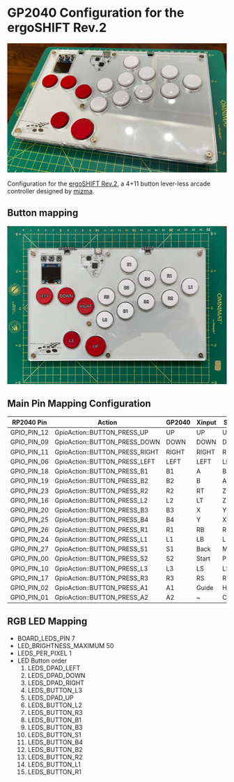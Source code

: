 # GP2040 Configuration for the ergoSHIFT Rev.2

![ergoSHIFT Rev.2](./assets/ergoSHIFT-rev2-bare1.jpg)

Configuration for the [ergoSHIFT Rev.2](https://github.com/mizma/ergoSHIFT/tree/main/hardware-rev2), a 4+11 button lever-less
arcade controller designed by [mizma](https://github.com/mizma/).

## Button mapping

![ergoSHIFT Rev.2 button mapping](./assets/ergoSHIFT-rev2-button-mapping.jpg)

## Main Pin Mapping Configuration

| RP2040 Pin | Action                        | GP2040 | Xinput | Switch | PS3/4/5  | Dinput | Arcade |
|------------|-------------------------------|--------|--------|--------|----------|--------|--------|
| GPIO_PIN_12| GpioAction::BUTTON_PRESS_UP   | UP     | UP     | UP     | UP       | UP     | UP     |
| GPIO_PIN_09| GpioAction::BUTTON_PRESS_DOWN | DOWN   | DOWN   | DOWN   | DOWN     | DOWN   | DOWN   |
| GPIO_PIN_11| GpioAction::BUTTON_PRESS_RIGHT| RIGHT  | RIGHT  | RIGHT  | RIGHT    | RIGHT  | RIGHT  |
| GPIO_PIN_06| GpioAction::BUTTON_PRESS_LEFT | LEFT   | LEFT   | LEFT   | LEFT     | LEFT   | LEFT   |
| GPIO_PIN_18| GpioAction::BUTTON_PRESS_B1   | B1     | A      | B      | Cross    | 2      | K1     |
| GPIO_PIN_19| GpioAction::BUTTON_PRESS_B2   | B2     | B      | A      | Circle   | 3      | K2     |
| GPIO_PIN_23| GpioAction::BUTTON_PRESS_R2   | R2     | RT     | ZR     | R2       | 8      | K3     |
| GPIO_PIN_16| GpioAction::BUTTON_PRESS_L2   | L2     | LT     | ZL     | L2       | 7      | K4     |
| GPIO_PIN_20| GpioAction::BUTTON_PRESS_B3   | B3     | X      | Y      | Square   | 1      | P1     |
| GPIO_PIN_25| GpioAction::BUTTON_PRESS_B4   | B4     | Y      | X      | Triangle | 4      | P2     |
| GPIO_PIN_26| GpioAction::BUTTON_PRESS_R1   | R1     | RB     | R      | R1       | 6      | P3     |
| GPIO_PIN_24| GpioAction::BUTTON_PRESS_L1   | L1     | LB     | L      | L1       | 5      | P4     |
| GPIO_PIN_27| GpioAction::BUTTON_PRESS_S1   | S1     | Back   | Minus  | Select   | 9      | Coin   |
| GPIO_PIN_00| GpioAction::BUTTON_PRESS_S2   | S2     | Start  | Plus   | Start    | 10     | Start  |
| GPIO_PIN_10| GpioAction::BUTTON_PRESS_L3   | L3     | LS     | LS     | L3       | 11     | LS     |
| GPIO_PIN_17| GpioAction::BUTTON_PRESS_R3   | R3     | RS     | RS     | R3       | 12     | RS     |
| GPIO_PIN_02| GpioAction::BUTTON_PRESS_A1   | A1     | Guide  | Home   | PS       | 13     | ~      |
| GPIO_PIN_01| GpioAction::BUTTON_PRESS_A2   | A2     | ~      | Capture| ~        | 14     | ~      |

## RGB LED Mapping

* BOARD_LEDS_PIN 7
* LED_BRIGHTNESS_MAXIMUM 50
* LEDS_PER_PIXEL 1
* LED Button order
	1. LEDS_DPAD_LEFT
	2. LEDS_DPAD_DOWN
	3. LEDS_DPAD_RIGHT
	4. LEDS_BUTTON_L3
	5. LEDS_DPAD_UP
	6. LEDS_BUTTON_L2
	7. LEDS_BUTTON_R3
	8. LEDS_BUTTON_B1
	9. LEDS_BUTTON_B3
	10. LEDS_BUTTON_S1
	11. LEDS_BUTTON_B4
	12. LEDS_BUTTON_B2
	13. LEDS_BUTTON_R2
	14. LEDS_BUTTON_L1
	15. LEDS_BUTTON_R1

